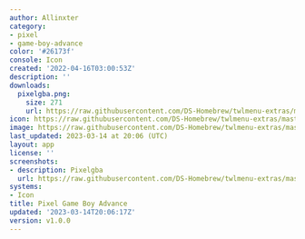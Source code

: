 ```yaml
---
author: Allinxter
category:
- pixel
- game-boy-advance
color: '#26173f'
console: Icon
created: '2022-04-16T03:00:53Z'
description: ''
downloads:
  pixelgba.png:
    size: 271
    url: https://raw.githubusercontent.com/DS-Homebrew/twlmenu-extras/master/_nds/TWiLightMenu/icons/pixelgba.png
icon: https://raw.githubusercontent.com/DS-Homebrew/twlmenu-extras/master/_nds/TWiLightMenu/icons/pixelgba.png
image: https://raw.githubusercontent.com/DS-Homebrew/twlmenu-extras/master/_nds/TWiLightMenu/icons/pixelgba.png
last_updated: 2023-03-14 at 20:06 (UTC)
layout: app
license: ''
screenshots:
- description: Pixelgba
  url: https://raw.githubusercontent.com/DS-Homebrew/twlmenu-extras/master/_nds/TWiLightMenu/icons/pixelgba.png
systems:
- Icon
title: Pixel Game Boy Advance
updated: '2023-03-14T20:06:17Z'
version: v1.0.0
---
```

